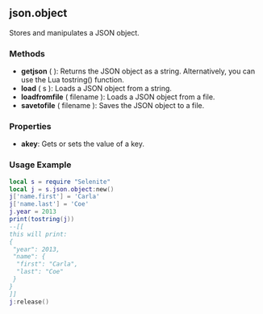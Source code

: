 ## json.object

Stores and manipulates a JSON object.

### Methods

* **getjson** ( ): Returns the JSON object as a string. Alternatively, you can use the Lua tostring() function.
* **load** ( s ): Loads a JSON object from a string.
* **loadfromfile** ( filename ): Loads a JSON object from a file.
* **savetofile** ( filename ): Saves the JSON object to a file.

### Properties

* **akey**: Gets or sets the value of a key.

### Usage Example

```lua
local s = require "Selenite"
local j = s.json.object:new()
j['name.first'] = 'Carla'
j['name.last'] = 'Coe'
j.year = 2013
print(tostring(j))
--[[
this will print:
{
 "year": 2013,
 "name": {
  "first": "Carla",
  "last": "Coe"
 }
}
]]
j:release()
```